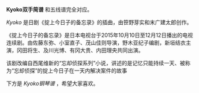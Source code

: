 

**Kyoko双手简谱** 和五线谱完全对应。

_Kyoko_ 是日剧《掟上今日子的备忘录》的插曲，由笹野芽实和末广建太郎创作。

《掟上今日子的备忘录》是日本电视台于2015年10月10日至12月12日播出的电视连续剧。由佐藤东弥、小室直子、茂山佳则导演，野木亚纪子编剧，新垣结衣主演，冈田将生、及川光博、有冈大贵、内田理央共同出演。

该剧改编自西尾维新的“忘却侦探系列”小说，讲述的是记忆只能持续一天、被称为“忘却侦探”的掟上今日子在一天内解决案件的故事

下方是 _Kyoko钢琴谱_ ，希望大家喜欢。


